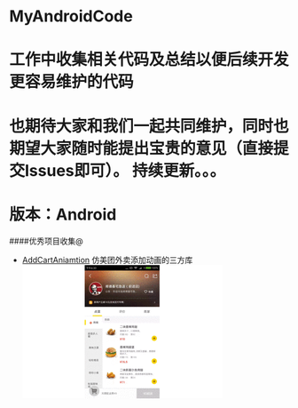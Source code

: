 # MyAndroidCode
# 工作中收集相关代码及总结以便后续开发更容易维护的代码
# 也期待大家和我们一起共同维护，同时也期望大家随时能提出宝贵的意见（直接提交Issues即可）。 持续更新。。。
# 版本：Android

####优秀项目收集@
* [AddCartAniamtion](https://github.com/jlcclidong/AddCartAniamtion) 仿美团外卖添加动画的三方库
![](https://github.com/xudongjhdd/MyAndroidCode/blob/master/screenshots/AddCartAniamtion0.gif)
